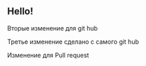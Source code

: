 ## Hello!

Вторые изменение для git hub

Третье изменение сделано с самого git hub

Изменение для Pull request

